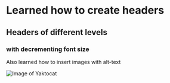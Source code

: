 # Learned how to create headers

## Headers of different levels

### with decrementing font size

Also learned how to insert images with alt-text

![Image of Yaktocat](https://octodex.github.com/images/yaktocat.png)
